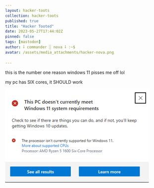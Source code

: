 ```yaml
---
layout: hacker-toots
collection: hacker-toots
published: true
title: "Hacker Tooted"
date: 2023-05-27T17:44:02Z
pinned: false
tags: [mastodon]
author: ⸸ commander ░ nova ⸸ :~$
avatar: /assets/media_attachments/hacker-nova.png

---
```


<p>this is the number one reason windows 11 pisses me off lol</p><p>my pc has SIX cores, it SHOULD work</p>

![media](/assets/media_attachments/files/110/441/885/221/614/606/original/b26b4273d55d467d.png)
